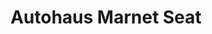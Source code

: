 ---
title: "Autohaus Marnet Seat"
url: /koenigstein-im-taunus/autohaus-marnet-seat/
shop: Autohaus
---